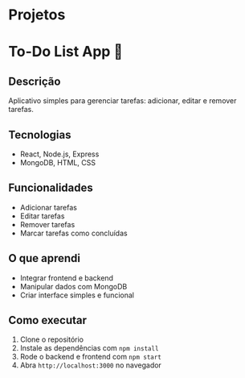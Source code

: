# Projetos
# To-Do List App 📝

## Descrição
Aplicativo simples para gerenciar tarefas: adicionar, editar e remover tarefas.

## Tecnologias
- React, Node.js, Express
- MongoDB, HTML, CSS

## Funcionalidades
- Adicionar tarefas
- Editar tarefas
- Remover tarefas
- Marcar tarefas como concluídas

## O que aprendi
- Integrar frontend e backend
- Manipular dados com MongoDB
- Criar interface simples e funcional

## Como executar
1. Clone o repositório
2. Instale as dependências com `npm install`
3. Rode o backend e frontend com `npm start`
4. Abra `http://localhost:3000` no navegador
